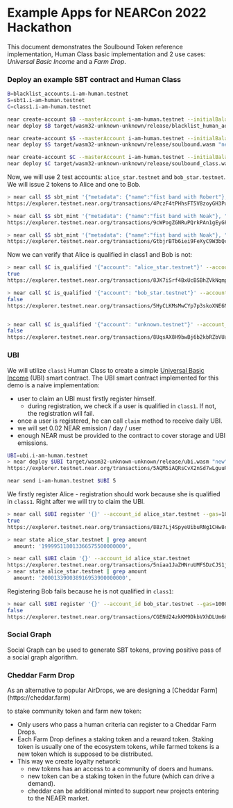 # Example Apps for NEARCon 2022 Hackathon

This document demonstrates the Soulbound Token reference implementation, Human Class basic implementation and 2 use cases: _Universal Basic Income_ and a _Farm Drop_.

### Deploy an example SBT contract and Human Class

```bash
B=blacklist_accounts.i-am-human.testnet
S=sbt1.i-am-human.testnet
C=class1.i-am-human.testnet

near create-account $B --masterAccount i-am-human.testnet --initialBalance 4
near deploy $B target/wasm32-unknown-unknown/release/blacklist_human_addresses.wasm  "new" '{}'

near create-account $S --masterAccount i-am-human.testnet --initialBalance 7
near deploy $S target/wasm32-unknown-unknown/release/soulbound.wasm "new"  '{"issuer": "robertz.testnet", "operators": ["robertz.testnet"], "metadata": {"spec":"sbt-1.0.0", "name": "fist-bump", "symbol": "fist-bump-sbt"}, "blacklist_registry": "'$B'"}'

near create-account $C --masterAccount i-am-human.testnet --initialBalance 6
near deploy $C target/wasm32-unknown-unknown/release/soulbound_class.wasm "new" '{"required_sbt": "'$S'", "min_amount": 2}'
```

Now, we will use 2 test accounts: `alice_star.testnet` and `bob_star.testnet`. We will issue 2 tokens to Alice and one to Bob.

```bash
> near call $S sbt_mint '{"metadata": {"name":"fist band with Robert"}, "receiver": "alice_star.testnet"}' --account_id robertz.testnet --depositYocto 1
https://explorer.testnet.near.org/transactions/4PczF4tPHhsFT5V8zoyGH3PuYV2V4zqD2kDFLsZga9e8

> near call $S sbt_mint '{"metadata": {"name":"fist band with Noak"}, "receiver": "alice_star.testnet"}' --account_id robertz.testnet --depositYocto 1
https://explorer.testnet.near.org/transactions/9cWPogZGNRuPQrkPAn1gEyGFzjE9ccNEZHbGTxhmqLPb

> near call $S sbt_mint '{"metadata": {"name":"fist band with Noak"}, "receiver": "bob_star.testnet"}' --account_id robertz.testnet --depositYocto 1
https://explorer.testnet.near.org/transactions/GtbjrBTb6iei9FeXyC9W3bQcXXZrn5R93CSYFGYZ8cDd
```

Now we can verify that Alice is qualified in class1 and Bob is not:

```bash
> near call $C is_qualified '{"account": "alice_star.testnet"}' --account_id robertz.testnet
true
https://explorer.testnet.near.org/transactions/8JK7iSrf4BxUcBSBhZVkNqmpc1Ss2FLyQzsMBqnfZsfz

> near call $C is_qualified '{"account": "bob_star.testnet"}' --account_id robertz.testnet
false
https://explorer.testnet.near.org/transactions/5HyCLKMsMwCYp7p3skoXNE6NTLwhRvwwKXnChmFDnGtY


> near call $C is_qualified '{"account": "unknown.testnet"}' --account_id robertz.testnet
false
https://explorer.testnet.near.org/transactions/8UqsAX8H9bwBj6b2kbRZbVUaLXP236rboF3YTHgjJ2JR
```

### UBI

We will utilize `class1` Human Class to create a simple [Universal Basic Income](https://www.investopedia.com/terms/b/basic-income.asp) (UBI) smart contract.
The UBI smart contract implemented for this demo is a naive implementation:

- user to claim an UBI must firstly register himself.
  - during registration, we check if a user is qualified in `class1`. If not, the registration will fail.
- once a user is registered, he can call `claim` method to receive daily UBI.
- we will set 0.02 NEAR emission / day / user
- enough NEAR must be provided to the contract to cover storage and UBI emissions.

```bash
UBI=ubi.i-am-human.testnet
> near deploy $UBI target/wasm32-unknown-unknown/release/ubi.wasm "new" '{"human_class": "'$C'", "emission": "20000000000000000000000"}'
https://explorer.testnet.near.org/transactions/5AQM5iAQRsCvX2nSd7wLguuRM9zMfQbuoiLXmgc8KQ9t

near send i-am-human.testnet $UBI 5
```

We firstly register Alice - registration should work because she is qualified in `class1`. Right after we will try to claim the UBI.

```bash
> near call $UBI register '{}' --account_id alice_star.testnet --gas=100000000000000
true
https://explorer.testnet.near.org/transactions/88z7Lj4SpyeUibuRNg1CHw8cPkYKsscvs2RH1zdgo8o3

> near state alice_star.testnet | grep amount
  amount: '199995118013366575500000000',

> near call $UBI claim '{}' --account_id alice_star.testnet
https://explorer.testnet.near.org/transactions/5niaa1JaZHNruUMFSDzCJS1jrqf8vDEoDcJt8Si4xxL1
> near state alice_star.testnet | grep amount
  amount: '200013390038916953900000000',
```

Registering Bob fails because he is not qualified in `class1`:

```bash
> near call $UBI register '{}' --account_id bob_star.testnet --gas=100000000000000
false
https://explorer.testnet.near.org/transactions/CGENd24zkKM9DkbVXhDLUm6H6L3Y8hH5iynTQ28HzhFK
```

### Social Graph

Social Graph can be used to generate SBT tokens, proving positive pass of a social graph algorithm.

### Cheddar Farm Drop

<!-- markdown-link-check-disable-line --> As an alternative to popular AirDrops, we are designing a [Cheddar Farm](https://cheddar.farm)

to stake community token and farm new token:

- Only users who pass a human criteria can register to a Cheddar Farm Drops.
- Each Farm Drop defines a staking token and a reward token. Staking token is usually
  one of the ecosystem tokens, while farmed tokens is a new token which is supposed to
  be distributed.
- This way we create loyalty network:
  - new tokens has an access to a community of doers and humans.
  - new token can be a staking token in the future (which can drive a demand).
  - cheddar can be additional minted to support new projects entering to the NEAER market.

